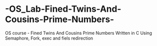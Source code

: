 # -OS_Lab-Fined-Twins-And-Cousins-Prime-Numbers-
OS course - Fined Twins And Cousins Prime Numbers 
  Written in C
  Using Semaphore, Fork, exec and fiels redirection
